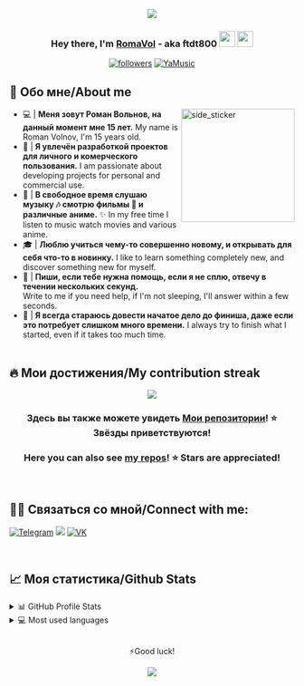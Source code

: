 
<p align="center">
  <img src="https://i.imgur.com/MhRI62b.gif">
</p>

<h3 align="center">Hey there, I'm <a href="https://github.com/ftdt800">RomaVol</a> - aka ftdt800 <img src="https://media.giphy.com/media/hvRJCLFzcasrR4ia7z/giphy.gif" width="28"> <img src="https://emojis.slackmojis.com/emojis/images/1531849430/4246/blob-sunglasses.gif?1531849430" width="28"/></h3>

<p align="center">
  <a href="https://github.com/ftdt800"><img alt="followers" title="Follow me on Github" src="https://img.shields.io/github/followers/ftdt800?color=236ad3&style=for-the-badge&logo=github&label=Follow"/></a>  
  <a href="https://music.yandex.ru/users/romawka.y/artists" target="_blank"><img src="https://img.shields.io/badge/YaMusic-FFFF99.svg?&style=for-the-badge&logo=AppleMusic&logoColor=FF0000" alt="YaMusic"></a>
</p>


## 📖 Обо мне/About me
<img align="right" width=200px height=200px alt="side_sticker" src="https://media.giphy.com/media/TEnXkcsHrP4YedChhA/giphy.gif" />

* 💻 | <b>Меня зовут Роман Вольнов, на данный момент мне 15 лет.</b>
 My name is Roman Volnov, I'm 15 years old.
* 🎨 | <b>Я увлечён разработкой проектов для личного и комерческого пользования.</b>
 I am passionate about developing projects for personal and commercial use.
* 📱 | <b>В свободное время слушаю музыку :notes: смотрю фильмы :movie_camera: и различные аниме.</b> :sparkles:
 In my free time I listen to music watch movies and various anime.
* 🎓 | <b>Люблю учиться чему-то совершенно новому, и открывать для себя что-то в новинку.</b>
 I like to learn something completely new, and discover something new for myself.
* :closed_book: | <b>Пиши, если тебе нужна помощь, если я не сплю, отвечу в течении нескольких секунд.</b><br>
 Write to me if you need help, if I'm not sleeping, I'll answer within a few seconds.
* :gem: | <b>Я всегда стараюсь довести начатое дело до финиша, даже если это потребует слишком много времени.</b>
 I always try to finish what I started, even if it takes too much time.<br><br>
 


## 🔥 Мои достижения/My contribution streak

<p align="center">
  <a href="https://github.com/ftdt800/github-readme-streak-stats">
    <img src="https://github-readme-streak-stats.herokuapp.com?user=ftdt800&theme=midnight-purple"/>
  </a>
</p>

<h3 align="center">Здесь вы также можете увидеть <a href="https://github.com/ftdt800?tab=repositories">Мои репозитории</a>! ⭐ Звёзды приветствуются!</h3>
<h3 align="center">Here you can also see <a href="https://github.com/ftdt800?tab=repositories">my repos</a>! ⭐ Stars are appreciated!</h3>
<br>


## 🙋‍♂️ Связаться со мной/Connect with me:

<p align="left">
  <a href="https://t.me/ftdt800"><img alt="Telegram" title="Telegram" src="https://img.shields.io/badge/Telegram-2CA5E0?style=for-the-badge&logo=telegram&logoColor=white"/></a>
  <a href="https://discordapp.com/users/600174335537446912" target="_blank"><img src="https://img.shields.io/badge/Discord-12100E?style=for-the-badge&logo=discord&logoColor=white"></a>
  <a href="https://vk.com/ftdt800_bog"><img alt="VK" title="VK" src="https://img.shields.io/badge/-VK-%232962FF?style=for-the-badge&logo=vk&logoColor=white"/></a>
</p>
<br>

## 📈 Моя статистика/Github Stats

<details>
  <summary>📊 GitHub Profile Stats</summary>
  <br/>
  <a href=""><img alt="Wedyarit's Github Stats" src="https://github-readme-stats.vercel.app/api?username=ftdt800&show_icons=true&count_private=true&theme=midnight-purple" /></a>
</details>

<details> 
  <summary>💻 Most used languages</summary>
  <br/>
  <a href=""><img alt="Wedyarit's Top Languages" src="https://github-readme-stats.vercel.app/api/top-langs/?username=ftdt800&langs_count=10&layout=compact&theme=midnight-purple" /></a>
</details>
<br>

<p align='center'>⚡Good luck!</p>
<p align="center">
<img src="https://komarev.com/ghpvc/?username=ftdt800&color=0E9C47&style=for-the-badge">   
